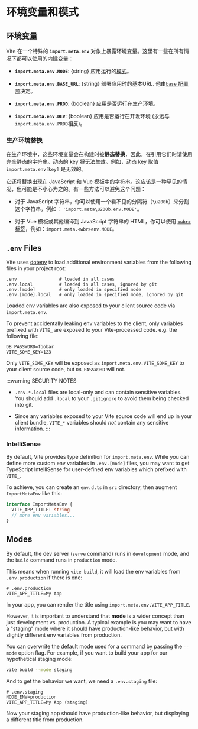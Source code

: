 # 环境变量和模式

## 环境变量

Vite 在一个特殊的 **`import.meta.env`** 对象上暴露环境变量。这里有一些在所有情况下都可以使用的内建变量：

- **`import.meta.env.MODE`**: {string} 应用运行的[模式](#模式)。

- **`import.meta.env.BASE_URL`**: {string} 部署应用时的基本URL. 他由[`base` 配置项](/config/#base)决定。

- **`import.meta.env.PROD`**: {boolean} 应用是否运行在生产环境。

- **`import.meta.env.DEV`**: {boolean} 应用是否运行在开发环境 (永远与 `import.meta.env.PROD`相反)。

### 生产环境替换

在生产环境中，这些环境变量会在构建时被**静态替换**，因此，在引用它们时请使用完全静态的字符串。动态的 key 将无法生效。例如，动态 key 取值 `import.meta.env[key]` 是无效的。

它还将替换出现在 JavaScript 和 Vue 模板中的字符串。这应该是一种罕见的情况，但可能是不小心为之的。有一些方法可以避免这个问题：

- 对于 JavaScript 字符串，你可以使用一个看不见的分隔符（`\u200b`）来分割这个字符串，例如： `'import.meta\u200b.env.MODE'`。

- 对于 Vue 模板或其他编译到 JavaScript 字符串的 HTML，你可以使用 [`<wbr>` 标签](https://developer.mozilla.org/en-US/docs/Web/HTML/Element/wbr)，例如：`import.meta.<wbr>env.MODE`。

## `.env` Files

Vite uses [dotenv](https://github.com/motdotla/dotenv) to load additional environment variables from the following files in your project root:

```
.env                # loaded in all cases
.env.local          # loaded in all cases, ignored by git
.env.[mode]         # only loaded in specified mode
.env.[mode].local   # only loaded in specified mode, ignored by git
```

Loaded env variables are also exposed to your client source code via `import.meta.env`.

To prevent accidentally leaking env variables to the client, only variables prefixed with `VITE_` are exposed to your Vite-processed code. e.g. the following file:

```
DB_PASSWORD=foobar
VITE_SOME_KEY=123
```

Only `VITE_SOME_KEY` will be exposed as `import.meta.env.VITE_SOME_KEY` to your client source code, but `DB_PASSWORD` will not.

:::warning SECURITY NOTES

- `.env.*.local` files are local-only and can contain sensitive variables. You should add `.local` to your `.gitignore` to avoid them being checked into git.

- Since any variables exposed to your Vite source code will end up in your client bundle, `VITE_*` variables should _not_ contain any sensitive information.
  :::

### IntelliSense

By default, Vite provides type definition for `import.meta.env`. While you can define more custom env variables in `.env.[mode]` files, you may want to get TypeScript IntelliSense for user-defined env variables which prefixed with `VITE_`.

To achieve, you can create an `env.d.ts` in `src` directory, then augment `ImportMetaEnv` like this:

```typescript
interface ImportMetaEnv {
  VITE_APP_TITLE: string
  // more env variables...
}
```

## Modes

By default, the dev server (`serve` command) runs in `development` mode, and the `build` command runs in `production` mode.

This means when running `vite build`, it will load the env variables from `.env.production` if there is one:

```
# .env.production
VITE_APP_TITLE=My App
```

In your app, you can render the title using `import.meta.env.VITE_APP_TITLE`.

However, it is important to understand that **mode** is a wider concept than just development vs. production. A typical example is you may want to have a "staging" mode where it should have production-like behavior, but with slightly different env variables from production.

You can overwrite the default mode used for a command by passing the `--mode` option flag. For example, if you want to build your app for our hypothetical staging mode:

```bash
vite build --mode staging
```

And to get the behavior we want, we need a `.env.staging` file:

```
# .env.staging
NODE_ENV=production
VITE_APP_TITLE=My App (staging)
```

Now your staging app should have production-like behavior, but displaying a different title from production.
